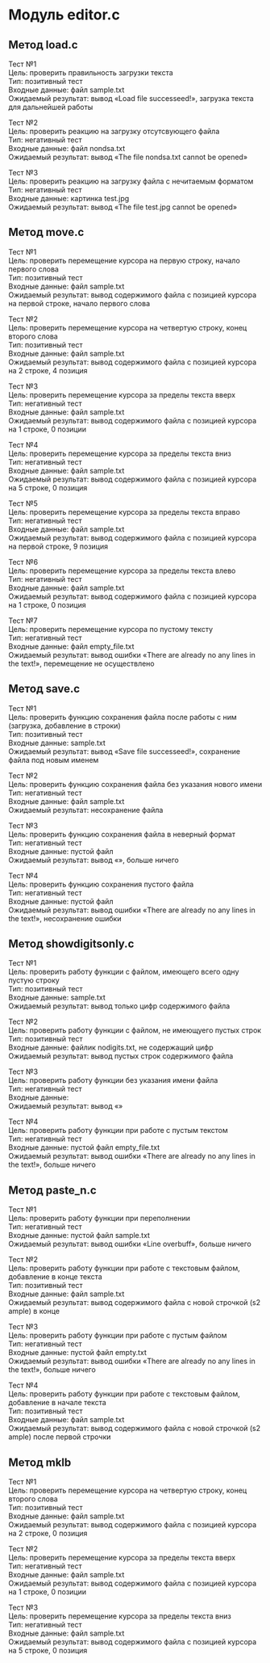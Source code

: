 # Модуль editor.c #

## Метод load.c 
Тест №1  
Цель: проверить правильность загрузки текста  
Тип: позитивный тест  
Входные данные: файл sample.txt  
Ожидаемый результат: вывод «Load file successeed!», загрузка текста для дальнейшей работы  

Тест №2  
Цель: проверить реакцию на загрузку отсутсвующего файла  
Тип: негативный тест  
Входные данные: файл nondsa.txt  
Ожидаемый результат: вывод «The file nondsa.txt cannot be opened»  

Тест №3  
Цель: проверить реакцию на загрузку файла с нечитаемым форматом  
Тип: негативный тест  
Входные данные: картинка test.jpg  
Ожидаемый результат: вывод «The file test.jpg cannot be opened»  


## Метод move.c
Тест №1  
Цель: проверить перемещение курсора на первую строку, начало первого слова  
Тип: позитивный тест  
Входные данные: файл sample.txt  
Ожидаемый результат: вывод содержимого файла с позицией курсора на первой строке, начало первого слова  

Тест №2  
Цель: проверить перемещение курсора на четвертую строку, конец второго слова  
Тип: позитивный тест  
Входные данные: файл sample.txt  
Ожидаемый результат: вывод содержимого файла с позицией курсора на 2 строке, 4 позиция  

Тест №3  
Цель: проверить перемещение курсора за пределы текста вверх  
Тип: негативный тест  
Входные данные: файл sample.txt  
Ожидаемый результат: вывод содержимого файла с позицией курсора на 1 строке, 0 позиции  

Тест №4  
Цель: проверить перемещение курсора за пределы текста вниз  
Тип: негативный тест  
Входные данные: файл sample.txt  
Ожидаемый результат: вывод содержимого файла с позицией курсора на 5 строке, 0 позиция  

Тест №5  
Цель: проверить перемещение курсора за пределы текста вправо  
Тип: негативный тест  
Входные данные: файл sample.txt  
Ожидаемый результат: вывод содержимого файла с позицией курсора на первой строке, 9 позиция  

Тест №6  
Цель: проверить перемещение курсора за пределы текста влево  
Тип: негативный тест  
Входные данные: файл sample.txt  
Ожидаемый результат: вывод содержимого файла с позицией курсора на 1 строке, 0 позиция  

Тест №7  
Цель: проверить перемещение курсора по пустому тексту  
Тип: негативный тест  
Входные данные: файл empty_file.txt  
Ожидаемый результат: вывод ошибки «There are already no any lines in the text!», перемещение не осуществлено  


## Метод save.c
Тест №1  
Цель: проверить функцию сохранения файла после работы с ним (загрузка, добавление в строки)  
Тип: позитивный тест  
Входные данные: sample.txt  
Ожидаемый результат: вывод «Save file successeed!», сохранение файла под новым именем  

Тест №2  
Цель: проверить функцию сохранения файла без указания нового имени  
Тип: негативный тест  
Входные данные: файл sample.txt  
Ожидаемый результат: несохранение файла  

Тест №3  
Цель: проверить функцию сохранения файла в неверный формат  
Тип: негативный тест  
Входные данные: пустой файл  
Ожидаемый результат: вывод «», больше ничего  

Тест №4  
Цель: проверить функцию сохранения пустого файла  
Тип: негативный тест  
Входные данные: пустой файл  
Ожидаемый результат: вывод ошибки «There are already no any lines in the text!», несохранение ошибки  


## Метод showdigitsonly.c
Тест №1  
Цель: проверить работу функции с файлом, имеющего всего одну пустую строку  
Тип: позитивный тест  
Входные данные: sample.txt  
Ожидаемый результат: вывод только цифр содержимого файла  

Тест №2  
Цель: проверить работу функции с файлом, не имеющуего пустых строк  
Тип: позитивный тест  
Входные данные: файлик nodigits.txt, не содержащий цифр  
Ожидаемый результат: вывод пустых строк содержимого файла  

Тест №3  
Цель: проверить работу функции без указания имени файла  
Тип: негативный тест  
Входные данные:  
Ожидаемый результат: вывод «»  

Тест №4  
Цель: проверить работу функции при работе с пустым текстом  
Тип: негативный тест  
Входные данные: пустой файл empty_file.txt  
Ожидаемый результат: вывод ошибки «There are already no any lines in the text!», больше ничего  


## Метод paste_n.c
Тест №1  
Цель: проверить работу функции при переполнении  
Тип: негативный тест  
Входные данные: пустой файл sample.txt  
Ожидаемый результат: вывод ошибки «Line overbuff», больше ничего  

Тест №2  
Цель: проверить работу функции при работе с текстовым файлом, добавление в конце текста  
Тип: позитивный тест  
Входные данные: файл sample.txt  
Ожидаемый результат: вывод содержимого файла с новой строчкой (s2 ample) в конце

Тест №3  
Цель: проверить работу функции при работе с пустым файлом  
Тип: негативный тест  
Входные данные: пустой файл empty.txt  
Ожидаемый результат: вывод ошибки «There are already no any lines in the text!», больше ничего  

Тест №4  
Цель: проверить работу функции при работе с текстовым файлом, добавление в начале текста  
Тип: позитивный тест  
Входные данные: файл sample.txt  
Ожидаемый результат: вывод содержимого файла с новой строчкой (s2 ample) после первой строчки

## Метод mklb
Тест №1  
Цель: проверить перемещение курсора на четвертую строку, конец второго слова  
Тип: позитивный тест  
Входные данные: файл sample.txt  
Ожидаемый результат: вывод содержимого файла с позицией курсора на 2 строке, 0 позиция  

Тест №2  
Цель: проверить перемещение курсора за пределы текста вверх  
Тип: негативный тест  
Входные данные: файл sample.txt  
Ожидаемый результат: вывод содержимого файла с позицией курсора на 1 строке, 0 позиции  

Тест №3  
Цель: проверить перемещение курсора за пределы текста вниз  
Тип: негативный тест  
Входные данные: файл sample.txt  
Ожидаемый результат: вывод содержимого файла с позицией курсора на 5 строке, 0 позиция  
